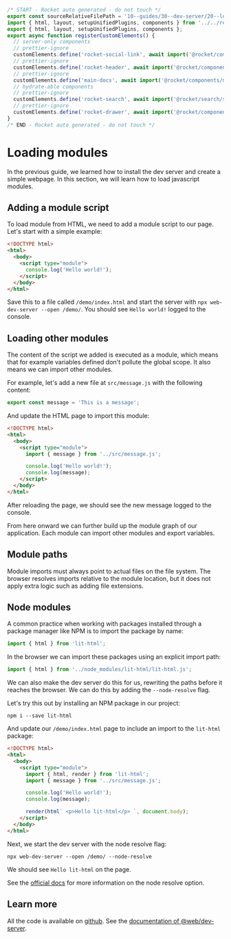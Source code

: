 ```js server
/* START - Rocket auto generated - do not touch */
export const sourceRelativeFilePath = '10--guides/30--dev-server/20--loading-modules.rocket.md';
import { html, layout, setupUnifiedPlugins, components } from '../../recursive.data.js';
export { html, layout, setupUnifiedPlugins, components };
export async function registerCustomElements() {
  // server-only components
  // prettier-ignore
  customElements.define('rocket-social-link', await import('@rocket/components/social-link.js').then(m => m.RocketSocialLink));
  // prettier-ignore
  customElements.define('rocket-header', await import('@rocket/components/header.js').then(m => m.RocketHeader));
  // prettier-ignore
  customElements.define('main-docs', await import('@rocket/components/main-docs.js').then(m => m.MainDocs));
  // hydrate-able components
  // prettier-ignore
  customElements.define('rocket-search', await import('@rocket/search/search.js').then(m => m.RocketSearch));
  // prettier-ignore
  customElements.define('rocket-drawer', await import('@rocket/components/drawer.js').then(m => m.RocketDrawer));
}
/* END - Rocket auto generated - do not touch */
```

# Loading modules

In the previous guide, we learned how to install the dev server and create a simple webpage. In this section, we will learn how to load javascript modules.

## Adding a module script

To load module from HTML, we need to add a module script to our page. Let's start with a simple example:

```html
<!DOCTYPE html>
<html>
  <body>
    <script type="module">
      console.log('Hello world!');
    </script>
  </body>
</html>
```

Save this to a file called `/demo/index.html` and start the server with `npx web-dev-server --open /demo/`. You should see `Hello world!` logged to the console.

## Loading other modules

The content of the script we added is executed as a module, which means that for example variables defined don't pollute the global scope. It also means we can import other modules.

For example, let's add a new file at `src/message.js` with the following content:

```js
export const message = 'This is a message';
```

And update the HTML page to import this module:

```html
<!DOCTYPE html>
<html>
  <body>
    <script type="module">
      import { message } from '../src/message.js';

      console.log('Hello world!');
      console.log(message);
    </script>
  </body>
</html>
```

After reloading the page, we should see the new message logged to the console.

From here onward we can further build up the module graph of our application. Each module can import other modules and export variables.

## Module paths

Module imports must always point to actual files on the file system. The browser resolves imports relative to the module location, but it does not apply extra logic such as adding file extensions.

## Node modules

A common practice when working with packages installed through a package manager like NPM is to import the package by name:

```js
import { html } from 'lit-html';
```

In the browser we can import these packages using an explicit import path:

```js
import { html } from '../node_modules/lit-html/lit-html.js';
```

We can also make the dev server do this for us, rewriting the paths before it reaches the browser. We can do this by adding the `--node-resolve` flag.

Let's try this out by installing an NPM package in our project:

```
npm i --save lit-html
```

And update our `/demo/index.html` page to include an import to the `lit-html` package:

```html
<!DOCTYPE html>
<html>
  <body>
    <script type="module">
      import { html, render } from 'lit-html';
      import { message } from '../src/message.js';

      console.log('Hello world!');
      console.log(message);

      render(html` <p>Hello lit-html</p> `, document.body);
    </script>
  </body>
</html>
```

Next, we start the dev server with the node resolve flag:

```
npx web-dev-server --open /demo/ --node-resolve
```

We should see `Hello lit-html` on the page.

See the [official docs](../../docs/dev-server/cli-and-configuration.md#node-resolve-options) for more information on the node resolve option.

## Learn more

All the code is available on [github](https://github.com/modernweb-dev/example-projects/tree/master/guides/dev-server).
See the [documentation of @web/dev-server](../../docs/dev-server/overview.md).
